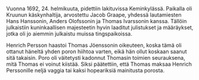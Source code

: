 Vuonna 1692, 24. helmikuuta, pidettiin lakituvissa Keminkylässä. Paikalla oli Kruunun käskynhaltija, arvostettu Jacob Graape, yhdessä lautamiesten Hans Hanssonin, Anders Olofssonin ja Thomas Ivarssonin kanssa. Tällöin julkaistiin kuninkaallisen majesteetin hyvin laaditut julistukset ja määräykset, jotka oli jo aiemmin julkaistu muissa tingspaikoissa.

Henrich Persson haastoi Thomas Jöenssonin oikeuteen, koska tämä oli ottanut häneltä yhden poron hiihtoa varten, eikä hän ollut koskaan saanut sitä takaisin. Poro oli väitetysti kadonnut Thomasin toimien seurauksena, mitä Thomas ei voinut kiistää. Siksi päätettiin, että Thomas maksaa Henrich Perssonille neljä vaggia tai kaksi hopeariksiä mainitusta porosta.